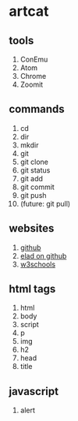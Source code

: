 # artcat

## tools
1. ConEmu
2. Atom
3. Chrome
4. Zoomit


## commands
1. cd
2. dir
3. mkdir
4. git
  0. git clone
  1. git status
  2. git add
  3. git commit
  4. git push
  5. (future: git pull)

## websites
1. [github](http://www.github.com/hadera)
2. [elad on github](http://www.github.com/eladrk)
3. [w3schools](http://www.w3schools.com/)


## html tags
  1. html
  2. body
  3. script
  4. p
  5. img
  6. h2
  7. head
  8. title

## javascript
1. alert
